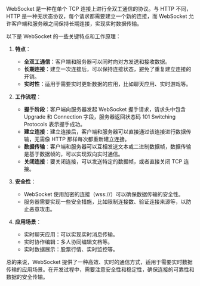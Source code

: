 WebSocket 是一种在单个 TCP 连接上进行全双工通信的协议。与 HTTP 不同，HTTP 是一种无状态协议，每个请求都需要建立一个新的连接，而 WebSocket 允许客户端和服务器之间保持长期连接，实现实时数据传输。

以下是 WebSocket 的一些关键特点和工作原理：

1.  **特点**：
    
    *   **全双工通信**：客户端和服务器可以同时向对方发送和接收数据。
    *   **长期连接**：建立一次连接后，可以保持连接状态，避免了重复建立连接的开销。
    *   **实时性**：适用于需要实时更新数据的应用，比如聊天应用、实时游戏等。
2.  **工作流程**：
    
    *   **握手阶段**：客户端向服务器发起 WebSocket 握手请求，请求头中包含 Upgrade 和 Connection 字段，服务器返回状态码 101 Switching Protocols 表示握手成功。
    *   **建立连接**：建立连接后，客户端和服务器可以直接通过该连接进行数据传输，无需像 HTTP 那样每次都重新建立连接。
    *   **数据传输**：客户端和服务器可以互相发送文本或二进制数据帧，数据传输是基于数据帧的，可以实现双向实时通信。
    *   **关闭连接**：要关闭连接，可以发送特定的数据帧，或者直接关闭 TCP 连接。
3.  **安全性**：
    
    *   WebSocket 使用加密的连接（wss://）可以确保数据传输的安全性。
    *   服务器需要实现一些安全措施，比如限制连接数、验证连接来源等，以防止恶意攻击。
4.  **应用场景**：
    
    *   实时聊天应用：可以实现实时消息传输。
    *   实时协作编辑：多人协同编辑文档等。
    *   实时数据展示：股票行情、实时监控等。

总的来说，WebSocket 提供了一种高效、实时的通信方式，适用于需要实时数据传输的应用场景。在开发过程中，需要注意安全性和稳定性，确保连接的可靠性和数据的安全传输。